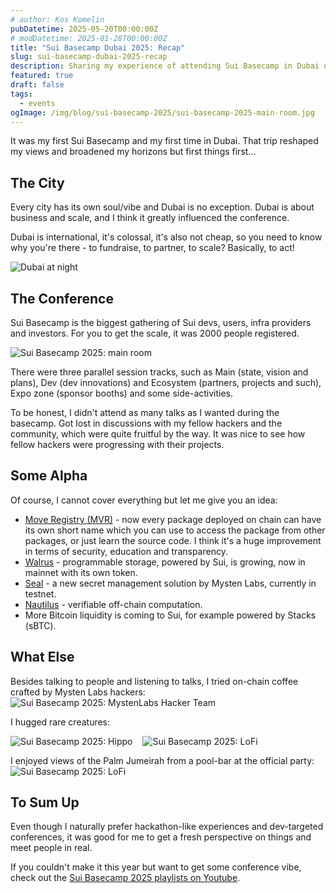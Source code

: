 ```yaml
---
# author: Kos Komelin
pubDatetime: 2025-05-20T00:00:00Z
# modDatetime: 2025-01-28T00:00:00Z
title: "Sui Basecamp Dubai 2025: Recap"
slug: sui-basecamp-dubai-2025-recap
description: Sharing my experience of attending Sui Basecamp in Dubai on May 1-2, 2025.
featured: true
draft: false
tags:
  - events
ogImage: /img/blog/sui-basecamp-2025/sui-basecamp-2025-main-room.jpg
---
```


It was my first Sui Basecamp and my first time in Dubai. That trip reshaped my views and broadened my horizons but first things first...

<!--truncate-->

## The City

Every city has its own soul/vibe and Dubai is no exception. Dubai is about business and scale, and I think it greatly influenced the conference.

Dubai is international, it's colossal, it's also not cheap, so you need to know why you're there - to fundraise, to partner, to scale? Basically, to act!

![Dubai at night](/img/blog/sui-basecamp-2025/dubai1.jpg)

## The Conference

Sui Basecamp is the biggest gathering of Sui devs, users, infra providers and investors. For you to get the scale, it was 2000 people registered.

![Sui Basecamp 2025: main room](/img/blog/sui-basecamp-2025/sui-basecamp-2025-main-room.jpg)

There were three parallel session tracks, such as Main (state, vision and plans), Dev (dev innovations) and Ecosystem (partners, projects and such), Expo zone (sponsor booths) and some side-activities.

To be honest, I didn't attend as many talks as I wanted during the basecamp. Got lost in discussions with my fellow hackers and the community, which were quite  fruitful by the way. It was nice to see how fellow hackers were progressing with their projects.

## Some Alpha

Of course, I cannot cover everything but let me give you an idea:

- [Move Registry (MVR)](https://www.moveregistry.com/?utm_source=suiware.io) - now every package deployed on chain can have its own short name which you can use to access the package from other packages, or just learn the source code. I think it's a huge improvement in terms of security, education and transparency.
- [Walrus](https://www.walrus.xyz/?utm_source=suiware.io) - programmable storage, powered by Sui, is growing, now in mainnet with its own token.
- [Seal](https://www.mystenlabs.com/blog/mysten-labs-launches-seal-decentralized-secrets-management-on-testnet?utm_source=suiware.io) - a new secret management solution by Mysten Labs, currently in testnet.
- [Nautilus](https://blog.sui.io/nautilus-offchain-security-privacy-web3/?utm_source=suiware.io) - verifiable off-chain computation.
- More Bitcoin liquidity is coming to Sui, for example powered by Stacks (sBTC).

## What Else

Besides talking to people and listening to talks, I tried on-chain coffee crafted by Mysten Labs hackers:
![Sui Basecamp 2025: MystenLabs Hacker Team](/img/blog/sui-basecamp-2025/sui-basecamp-2025-mysten-coffee.jpg)

I hugged rare creatures:
<div style="display:flex;flex-direction:row;gap:1rem;">
<div>
<img src="/img/blog/sui-basecamp-2025/sui-basecamp-2025-hippo.jpg" alt="Sui Basecamp 2025: Hippo" />
</div>
<div>
<img src="/img/blog/sui-basecamp-2025/sui-basecamp-2025-lofi.jpg" alt="Sui Basecamp 2025: LoFi" />
</div>
</div>

I enjoyed views of the Palm Jumeirah from a pool-bar at the official party:
![Sui Basecamp 2025: LoFi](/img/blog/sui-basecamp-2025/sui-basecamp-2025-party.jpg)

## To Sum Up

Even though I naturally prefer hackathon-like experiences and dev-targeted conferences, it was good for me to get a fresh perspective on things and meet people in real.

If you couldn't make it this year but want to get some conference vibe, check out the [Sui Basecamp 2025 playlists on Youtube](https://www.youtube.com/@Sui-Network/playlists).
